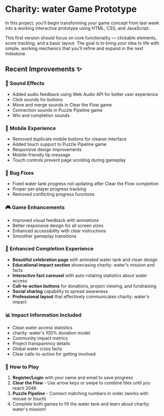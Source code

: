 # Charity: water Game Prototype

In this project, you’ll begin transforming your game concept from last week into a working interactive prototype using HTML, CSS, and JavaScript.

This first version should focus on core functionality — clickable elements, score tracking, and a basic layout. The goal is to bring your idea to life with simple, working mechanics that you’ll refine and expand in the next milestone.

## Recent Improvements ✨

### 🎵 Sound Effects

- Added audio feedback using Web Audio API for better user experience
- Click sounds for buttons
- Move and merge sounds in Clear the Flow game
- Connection sounds in Puzzle Pipeline game
- Win and completion sounds

### 📱 Mobile Experience

- Removed duplicate mobile buttons for cleaner interface
- Added touch support to Puzzle Pipeline game
- Responsive design improvements
- Mobile-friendly tip message
- Touch controls prevent page scrolling during gameplay

### 🐛 Bug Fixes

- Fixed water tank progress not updating after Clear the Flow completion
- Proper per-player progress tracking
- Removed conflicting progress functions

### 🎮 Game Enhancements

- Improved visual feedback with animations
- Better responsive design for all screen sizes
- Enhanced accessibility with clear instructions
- Smoother gameplay transitions

### 🎉 Enhanced Completion Experience
- **Beautiful celebration page** with animated water tank and clean design
- **Educational impact section** showcasing charity: water's mission and facts
- **Interactive fact carousel** with auto-rotating statistics about water access
- **Call-to-action buttons** for donations, project viewing, and fundraising
- **Social sharing** capability to spread awareness
- **Professional layout** that effectively communicates charity: water's impact

### 📊 Impact Information Included
- Clean water access statistics
- charity: water's 100% donation model
- Community impact metrics
- Project transparency details
- Global water crisis facts
- Clear calls-to-action for getting involved

### 🎯 How to Play

1. **Register/Login** with your name and email to save progress
2. **Clear the Flow** - Use arrow keys or swipe to combine tiles until you reach 2048
3. **Puzzle Pipeline** - Connect matching numbers in order (works with mouse or touch)
4. Complete both games to fill the water tank and learn about charity: water's mission!
